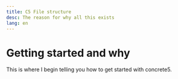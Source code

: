 ```yaml
---
title: C5 File structure
desc: The reason for why all this exists
lang: en
---
```


# Getting started and why

This is where I begin telling you how to get started with concrete5.